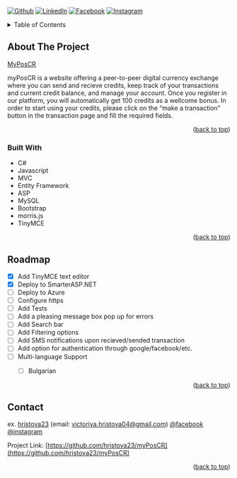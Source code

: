 <div id="top"></div>

[![Github][github-shield]][github-url]
[![LinkedIn][linkedin-shield]][linkedin-url]
[![Facebook][facebook-shield]][facebook-url]
[![Instagram][instagram-shield]][instagram-url]

<!-- TABLE OF CONTENTS -->
<details>
  <summary>Table of Contents</summary>
  <ol>
    <li>
      <a href="#about-the-project">About The Project</a>
      <ul>
        <li><a href="#built-with">Built With</a></li>
      </ul>
    </li>
    <li><a href="#roadmap">Roadmap</a></li>
    <li><a href="#contact">Contact</a></li>
  </ol>
</details>



<!-- ABOUT THE PROJECT -->
## About The Project

[MyPosCR](http://myposcrweb-001-site1.itempurl.com/)

 myPosCR is a website offering a peer-to-peer digital currency exchange where you can send and recieve credits, keep track of your
transactions and current credit balance, and manage your account.
 Once you register in our platform, you will automatically get 100 credits as a wellcome bonus. In order to start using your credits, please
click on the “make a transaction” button in the transaction page and fill the required fields.

<p align="right">(<a href="#top">back to top</a>)</p>



### Built With

* C#
* Javascript
* MVC
* Entity Framework
* ASP
* MySQL
* Bootstrap
* morris.js
* TinyMCE

<p align="right">(<a href="#top">back to top</a>)</p>



<!-- ROADMAP -->
## Roadmap

- [x] Add TinyMCE text editor
- [x] Deploy to SmarterASP.NET
- [ ] Deploy to Azure
- [ ] Configure https
- [ ] Add Tests
- [ ] Add a pleasing message box pop up for errors
- [ ] Add Search bar
- [ ] Add Filtering options
- [ ] Add SMS notifications upon recieved/sended transaction
- [ ] Add option for authentication through google/facebook/etc.
- [ ] Multi-language Support
    - [ ] Bulgarian


<p align="right">(<a href="#top">back to top</a>)</p>



<!-- CONTACT -->
## Contact

ex. [hristova23](https://github.com/hristova23) (email: victoriya.hristova04@gmail.com)
[@facebook](https://www.facebook.com/profile.php?id=100009588433228) [@instagram](https://www.instagram.com/hristova__viktoria/)

Project Link: [https://github.com/hristova23/myPosCR](https://github.com/hristova23/myPosCR)

<p align="right">(<a href="#top">back to top</a>)</p>



<!-- MARKDOWN LINKS & IMAGES -->
[github-shield]: https://img.shields.io/badge/GitHub-100000?style=for-the-badge&logo=github&logoColor=white
[github-url]: https://github.com/hristova23
[linkedin-shield]: https://img.shields.io/badge/-LinkedIn-black.svg?style=for-the-badge&logo=linkedin&colorB=555
[linkedin-url]: https://www.linkedin.com/in/victoriya-hristova-157154228/
[facebook-shield]: https://img.shields.io/badge/Facebook-1877F2?style=for-the-badge&logo=facebook&logoColor=white
[facebook-url]: https://www.facebook.com/profile.php?id=100009588433228
[instagram-shield]: https://img.shields.io/badge/Instagram-E4405F?style=for-the-badge&logo=instagram&logoColor=white
[instagram-url]: https://www.instagram.com/hristova__viktoria/
